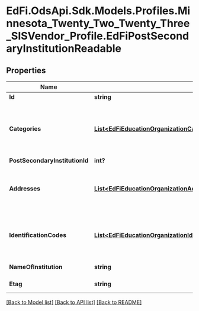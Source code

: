 # EdFi.OdsApi.Sdk.Models.Profiles.Minnesota_Twenty_Two_Twenty_Three_SISVendor_Profile.EdFiPostSecondaryInstitutionReadable
## Properties

Name | Type | Description | Notes
------------ | ------------- | ------------- | -------------
**Id** | **string** |  | [optional] 
**Categories** | [**List&lt;EdFiEducationOrganizationCategoryPostSecondaryInstitutionReadable&gt;**](EdFiEducationOrganizationCategoryPostSecondaryInstitutionReadable.md) | An unordered collection of educationOrganizationCategories. The classification of the education agency within the geographic boundaries of a state according to the level of administrative and operational control granted by the state. | 
**PostSecondaryInstitutionId** | **int?** | The ID of the post secondary institution. | 
**Addresses** | [**List&lt;EdFiEducationOrganizationAddressPostSecondaryInstitutionReadable&gt;**](EdFiEducationOrganizationAddressPostSecondaryInstitutionReadable.md) | An unordered collection of educationOrganizationAddresses. The set of elements that describes an address for the education entity, including the street address, city, state, ZIP code, and ZIP code + 4. | [optional] 
**IdentificationCodes** | [**List&lt;EdFiEducationOrganizationIdentificationCodePostSecondaryInstitutionReadable&gt;**](EdFiEducationOrganizationIdentificationCodePostSecondaryInstitutionReadable.md) | An unordered collection of educationOrganizationIdentificationCodes. A unique number or alphanumeric code assigned to an education organization by a school, school system, a state, or other agency or entity. | [optional] 
**NameOfInstitution** | **string** | The full, legally accepted name of the institution. | 
**Etag** | **string** | A unique system-generated value that identifies the version of the resource. | [optional] 

[[Back to Model list]](../README.md#documentation-for-models) [[Back to API list]](../README.md#documentation-for-api-endpoints) [[Back to README]](../README.md)

